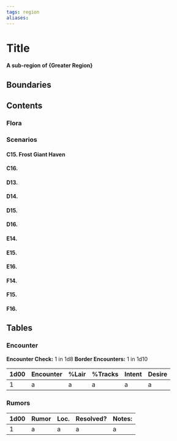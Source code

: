 ```yaml
---
tags: region
aliases:
---
```

# Title
#### A sub-region of {Greater Region}
## Boundaries
## Contents
### Flora
### Scenarios
#### C15. Frost Giant Haven
#### C16.
#### D13.
#### D14.
#### D15.
#### D16.
#### E14.
#### E15.
#### E16.
#### F14.
#### F15.
#### F16.


## Tables
### Encounter
**Encounter Check:** 1 in 1d8
**Border Encounters:** 1 in 1d10


| 1d00 | Encounter                  | %Lair | %Tracks | Intent  | Desire      |
|------|----------------------------|-------|---------|---------|-------------|
| 1    | a     | a    | a         | a      | a      |

### Rumors
| 1d00 | Rumor | Loc. | Resolved? | Notes: |
|------|-------|------|-----------|--------|
| 1    | a     | a    | a         | a      |